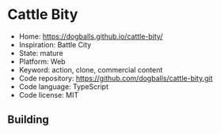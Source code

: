 # Cattle Bity

- Home: https://dogballs.github.io/cattle-bity/
- Inspiration: Battle City
- State: mature
- Platform: Web
- Keyword: action, clone, commercial content
- Code repository: https://github.com/dogballs/cattle-bity.git
- Code language: TypeScript
- Code license: MIT

## Building
